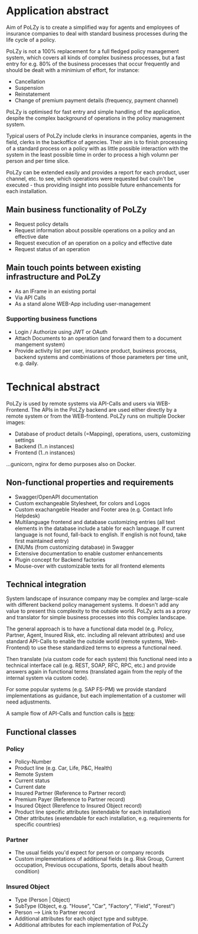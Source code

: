 # Application abstract

Aim of PoLZy is to create a simplified way for agents and employees of insurance companies
to deal with standard business processes during the life cycle of a policy.

PoLZy is not a 100% replacement for a full fledged policy management system, which covers all
kinds of complex business processes, but a fast entry for e.g. 80% of the business processes
that occur frequently and should be dealt with a minimium of effort, for instance:

* Cancellation
* Suspension  
* Reinstatement
* Change of premium payment details (frequency, payment channel)

PoLZy is optimised for fast entry and simple handling of the application, despite the complex
background of operations in the policy management system.

Typical users of PoLZy include clerks in insurance companies, agents in the field, clerks in the
backoffice of agencies. Their aim is to finish processing of a standard process on a policy with
as little possible interaction with the system in the least possible time in order to process a high
volumn per person and per time slice.

PoLZy can be extended easily and provides a report for each product, user channel, etc.
to see, which operations were requested but couln't be executed - thus providing insight into
possible future enhancements for each installation.

## Main business functionality of PoLZy

* Request policy details
* Request information about possible operations on a policy and an effective date
* Request execution of an operation on a policy and effective date
* Request status of an operation

## Main touch points between existing infrastructure and PoLZy

* As an IFrame in an existing portal
* Via API Calls 
* As a stand alone WEB-App including user-management

### Supporting business functions

* Login / Authorize using JWT or OAuth
* Attach Documents to an operation (and forward them to a document mangement system)
* Provide activity list per user, insurance product, business process, backend systems
  and combiniations of those parameters per time unit, e.g. daily.

# Technical abstract
PoLZy is used by remote systems via API-Calls and users via WEB-Frontend. The APIs in the
PoLZy backend are used either directly by a remote system or from the WEB-frontend. PoLZy runs on multiple Docker
images:

* Database of product details (=Mapping), operations, users, customizing settings
* Backend (1..n instances)
* Frontend (1..n instances)

...gunicorn, nginx for demo purposes also on Docker.

## Non-functional properties and requirements
* Swagger/OpenAPI documentation
* Custom exchangeable Stylesheet, for colors and Logos
* Custom exachangeble Header and Footer area (e.g. Contact Info Helpdesk)
* Multilanguage frontend and database customizing entries (all text elements in the database
  include a table for each language. If current language is not found, fall-back to english.
  If english is not found, take first maintained entry)
* ENUMs (from customizing database) in Swagger
* Extensive documentation to enable customer enhancements
* Plugin concept for Backend factories
* Mouse-over with customizable texts for all frontend elements

## Technical integration

System landscape of insurance company may be complex and large-scale with different backend
policy management systems. It doesn't add any value to present this complexity to the outside
world. PoLZy acts as a proxy and translator for simple business processes into this complex
landscape.

The general approach is to have a functional data model (e.g. Policy, Partner, Agent, Insured
Risk, etc. including all relevant attributes) and use standard API-Calls to enable the outside world (remote systems, 
Web-Frontend) to use these standardized terms to express a functional need. 

Then translate (via custom code for each system) this functional need into a technical interface call (e.g. REST,
SOAP, RFC, RPC, etc.) and provide answers again in functional terms (translated again from the reply of the internal
system via custom code).

For some popular systems (e.g. SAP FS-PM) we provide standard implementations as guidance, but each implementation of
a customer will need adjustments.

A sample flow of API-Calls and function calls is [here](https://gogs.baangt.org/athos/PoLZy/1_RequestFlowForOneTransaction.md):  

## Functional classes

### Policy
* Policy-Number
* Product line (e.g. Car, Life, P&C, Health)
* Remote System
* Current status
* Current date
* Insured Partner (Reference to Partner record)
* Premium Payer (Reference to Partner record)
* Insured Object (Rerefence to Insured Object record)
* Product line specific attributes (extendable for each installation)
* Other attributes (exetendable for each installation, e.g. requirements for specific countries)

### Partner
* The usual fields you'd expect for person or company records
* Custom implementations of additional fields (e.g. Risk Group, Current occupation, Previous occupations, 
  Sports, details about health condition)

### Insured Object
* Type (Person | Object)
* SubType (Object, e.g. "House", "Car", "Factory", "Field", "Forest")
* Person --> Link to Partner record
* Additional attributes for each object type and subtype.
* Additional attributes for each implementation of PoLZy
 
